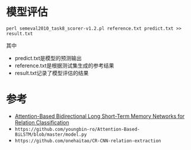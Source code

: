 # 模型评估
```perl semeval2010_task8_scorer-v1.2.pl reference.txt predict.txt >> result.txt```

其中
- predict.txt是模型的预测输出
- reference.txt是根据测试集生成的参考结果
- result.txt记录了模型评估的结果

# 参考
- [Attention-Based Bidirectional Long Short-Term Memory Networks for
Relation Classification](https://www.aclweb.org/anthology/P16-2034.pdf)
- ```https://github.com/youngbin-ro/Attention-Based-BiLSTM/blob/master/model.py```
- ```https://github.com/onehaitao/CR-CNN-relation-extraction```

